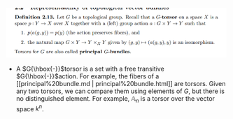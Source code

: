 












![G-torsors and principal bundles](_attachments/Pasted%20image%2020210505014936.png)

-   A $G{\hbox{-}}$torsor is a set with a free transitive $G{\hbox{-}}$action. For example, the fibers of a [[principal%20bundle.md | principal%20bundle.html]] are torsors. Given any two torsors, we can compare them using elements of $G$, but there is no distinguished element. For example, ${\mathbb{A}}_n$ is a torsor over the vector space $k^n$.

